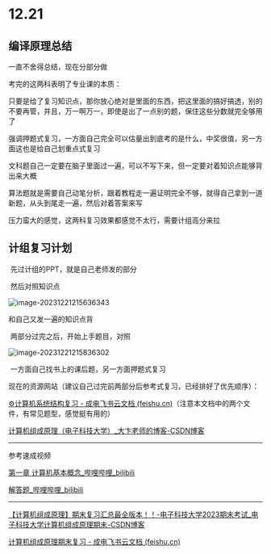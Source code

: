 # 12.21

## 编译原理总结

一直不舍得总结，现在分部分做



考完的这两科表明了专业课的本质：

只要是给了复习知识点，那你放心绝对是里面的东西，把这里面的搞好搞透，别的不要再管，并且，万一啊万一，即使是出了一点别的题，保住这些分数就完全够用了

强调押题式复习，一方面自己完全可以估量出到底考的是什么，中奖很值，另一方面这也是给自己划重点式复习

文科题自己一定要在脑子里面过一遍，可以不写下来，但一定要对着知识点能够背出来大概

算法题就是需要自己动笔分析，跟着教程走一遍证明完全不够，就得自己拿到一道新题，从头到尾走一遍，然后对着答案来写

压力蛮大的感觉，这两科复习效果都感觉不太行，需要计组高分来拉



## 计组复习计划

​	先过计组的PPT，就是自己老师发的部分

​	然后对照知识点

![image-20231221215636343](https://cdn.jsdelivr.net/gh/LiZaiyuan0619/Temp-Pics/img/image-20231221215636343.png)

和自己又发一遍的知识点背

​	两部分过完之后，开始上手题目，对照

![image-20231221215836302](https://cdn.jsdelivr.net/gh/LiZaiyuan0619/Temp-Pics/img/image-20231221215836302.png)

​	一方面自己找书上的课后题，另一方面押题式复习

​	现在的资源网站（建议自己过完前两部分后参考式复习，已经排好了优先顺序）：

[‌⁤‌⁢⁢‌‍‌﻿﻿⁣‬‬‌‬‌⁤⁤‌﻿⁣⁤‬‌⁡⁤‬⁡‌⁡⁢⁤⁢⁣‍⁤⁢‌⚙️计算机系统结构复习 - 成电飞书云文档 (feishu.cn)](https://uestc.feishu.cn/docx/HbCMdHSXCoRwP9xnrCqcxbV9nGc)（注意本文档中的两个文件，有常见题型，感觉挺有用的）

[计算机组成原理（电子科技大学）_大卞老师的博客-CSDN博客](https://blog.csdn.net/qq_73628499/category_12477264.html)

---

参考速成视频

[第一章 计算机基本概念_哔哩哔哩_bilibili](https://www.bilibili.com/video/BV1JA411p7no?p=1&vd_source=555230b3ade9cd63db6ed73f32ef0d4c)

[解答题_哔哩哔哩_bilibili](https://www.bilibili.com/video/BV1x4411q7Fz?p=1&vd_source=555230b3ade9cd63db6ed73f32ef0d4c)

---

[【计算机组成原理】期末复习汇总最全版本！！-电子科技大学2023期末考试_电子科技大学计算机组成原理期末-CSDN博客](https://blog.csdn.net/Trae1ounG/article/details/129107484)

[⁢⁡⁡﻿⁢‌⁣‍⁡‌⁣‌⁢‌‬‬﻿‬⁢‬⁣‍⁤⁡⁣‬⁣⁢⁣﻿⁤⁢⁢‌‍⁡⁤计算机组成原理期末复习 - 成电飞书云文档 (feishu.cn)](https://uestc.feishu.cn/docx/SSoyduVZGoHR48xkpwYc6L9dnwd)



